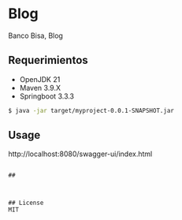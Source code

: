 # Blog

Banco Bisa, Blog

## Requerimientos
- OpenJDK 21
- Maven 3.9.X
- Springboot 3.3.3

```bash
$ java -jar target/myproject-0.0.1-SNAPSHOT.jar
```

## Usage

http://localhost:8080/swagger-ui/index.html
```

## 



## License
MIT

